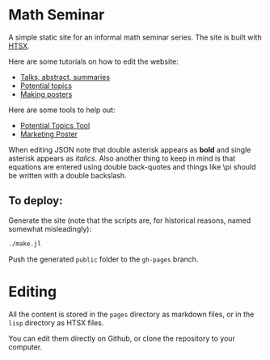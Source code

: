 # Math Seminar

A simple static site for an informal math seminar series. The site is built
with [HTSX](https://github.com/TotalVerb/SExpressions.jl).

Here are some tutorials on how to edit the website:

- [Talks, abstract, summaries](https://www.youtube.com/watch?v=0bCAP7vxUAU)
- [Potential topics](https://www.youtube.com/watch?v=wLpMqp4P28I)
- [Making posters](https://www.youtube.com/watch?v=cP3Ti0x8ln4)

Here are some tools to help out:

- [Potential Topics Tool](http://uwseminars.com/pttool/)
- [Marketing Poster](http://uwseminars.com/poster/)


When editing JSON note that double asterisk appears as **bold** and single asterisk appears as *italics*. Also another thing to keep in mind is that equations are entered using double back-quotes and things like \pi should be written with a double backslash.

## To deploy:
Generate the site (note that the scripts are, for historical reasons, named
somewhat misleadingly):

```sh
./make.jl
```

Push the generated `public` folder to the `gh-pages` branch.

# Editing

All the content is stored in the `pages` directory as markdown files, or in the
`lisp` directory as HTSX files.

You can edit them directly on Github, or clone the repository to your computer.
